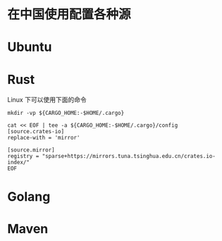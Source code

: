 # 在中国使用配置各种源


# Ubuntu

# Rust
Linux 下可以使用下面的命令
```shell
mkdir -vp ${CARGO_HOME:-$HOME/.cargo}

cat << EOF | tee -a ${CARGO_HOME:-$HOME/.cargo}/config
[source.crates-io]
replace-with = 'mirror'

[source.mirror]
registry = "sparse+https://mirrors.tuna.tsinghua.edu.cn/crates.io-index/"
EOF
```


# Golang

# Maven
